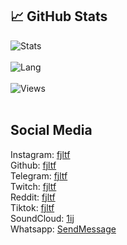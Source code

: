 ## &#x1f4c8; GitHub Stats
![Stats](https://github-readme-stats.vercel.app/api?username=fjltf&show_icons=true&theme=radical)
<br>
<br>
![Lang](https://github-readme-stats.vercel.app/api/top-langs/?username=fjltf&title_color=ffffff&text_color=c9cacc&icon_color=2bbc8a&bg_color=1d1f21)
<br>
<br>
![Views](https://gpvc.arturio.dev/fjltf) 
<br>
<br>
## Social Media
Instagram: [fjltf](https://instagram.com/fjltf)
<br>
Github: [fjltf](https://github.com/fjltf)
<br>
Telegram: [fjltf](https://t.me/fjltf)
<br>
Twitch: [fjltf](https://twitch.tv/fjltf)
<br>
Reddit: [fjltf](https://reddit.com/user/fjltf)
<br>
Tiktok: [fjltf](https://tiktok.com/@fjltf)
<br>
SoundCloud: [1ij](https://soundcloud.com/1ij)
<br>
Whatsapp: [SendMessage](https://wa.me/+962770362823)
